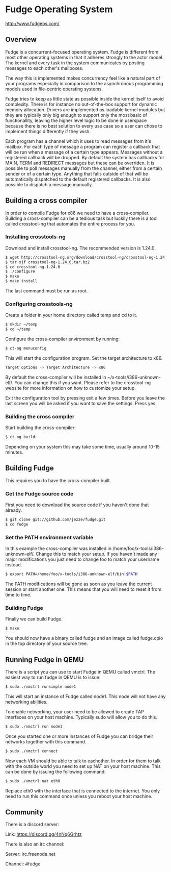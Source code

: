 # Fudge Operating System

http://www.fudgeos.com/

## Overview

Fudge is a concurrent-focused operating system. Fudge is different from most
other operating systems in that it adheres strongly to the actor model. The
kernel and every task in the system communicates by posting messages to each
other's mailboxes.

The way this is implemented makes concurrency feel like a natural part of your
programs especially in comparison to the asynchronous programming models used in
file-centric operating systems.

Fudge tries to keep as little state as possible inside the kernel itself to
avoid complexity. There is for instance no out-of-the-box support for dynamic
memory allocation. Drivers are implemented as loadable kernel modules but they
are typically only big enough to support only the most basic of functionallity,
leaving the higher level logic to be done in userspace because there is no best
solution to every use case so a user can chose to implement things differently
if they wish.

Each program has a channel which it uses to read messages from it's mailbox. For
each type of message a program can register a callback that will be run when a
message of a certain type appears. Messages without a registered callback will
be dropped. By default the system has callbacks for MAIN, TERM and REDIRECT
messages but these can be overriden. It is possible to poll messages manually
from the channel, either from a certain sender or of a certain type. Anything
that falls outside of that will be automatically dispatched to the default
registered callbacks. It is also possible to dispatch a message manually.

## Building a cross compiler

In order to compile Fudge for x86 we need to have a cross-compiler. Building a
cross-compiler can be a tedious task but luckily there is a tool called
crosstool-ng that automates the entire process for you.

### Installing crosstools-ng

Download and install crosstool-ng. The recommended version is 1.24.0.

```sh
$ wget http://crosstool-ng.org/download/crosstool-ng/crosstool-ng-1.24.0.tar.bz2
$ tar xjf crosstool-ng-1.24.0.tar.bz2
$ cd crosstool-ng-1.24.0
$ ./configure
$ make
$ make install
```

The last command must be run as root.

### Configuring crosstools-ng

Create a folder in your home directory called temp and cd to it.

```sh
$ mkdir ~/temp
$ cd ~/temp
```

Configure the cross-compiler environment by running:

```sh
$ ct-ng menuconfig
```

This will start the configuration program. Set the target architecture to x86.

```sh
Target options -> Target Architecture -> x86
```

By default the cross-compiler will be installed in ~/x-tools/i386-unknown-elf/.
You can change this if you want. Please refer to the crosstool-ng website for
more information on how to customize your setup.

Exit the configuration tool by pressing exit a few times. Before you leave the
last screen you will be asked if you want to save the settings. Press yes.

### Building the cross compiler

Start building the cross-compiler:

```sh
$ ct-ng build
```

Depending on your system this may take some time, usually around 10-15 minutes.

## Building Fudge

This requires you to have the cross-compiler built.

### Get the Fudge source code

First you need to download the source code if you haven't done that already.

```sh
$ git clone git://github.com/jezze/fudge.git
$ cd fudge
```

### Set the PATH environment variable

In this example the cross-compiler was installed in
/home/foo/x-tools/i386-unknown-elf/. Change this to match your setup. If you
haven't made any major modifications you just need to change foo to match your
username instead.

```sh
$ export PATH=/home/foo/x-tools/i386-unknown-elf/bin:$PATH
```

The PATH modifications will be gone as soon as you leave the current session or
start another one. This means that you will need to reset it from time to time.

### Building Fudge

Finally we can build Fudge.

```sh
$ make
```

You should now have a binary called fudge and an image called fudge.cpio in the
top directory of your source tree.

## Running Fudge in QEMU

There is a script you can use to start Fudge in QEMU called vmctrl. The easiest
way to run fudge in QEMU is to issue:

```sh
$ sudo ./vmctrl runsimple node1
```

This will start an instance of Fudge called node1. This node will not have any
networking abilities.

To enable networking, your user need to be allowed to create TAP interfaces on
your host machine. Typically sudo will allow you to do this.

```sh
$ sudo ./vmctrl run node1
```

Once you started one or more instances of Fudge you can bridge their networks
together with this command.

```sh
$ sudo ./vmctrl connect
```

Now each VM should be able to talk to eachother. In order for them to talk with
the outside world you need to set up NAT on your host machine. This can be done
by issuing the following command:

```sh
$ sudo ./vmctrl nat eth0
```

Replace eth0 with the interface that is connected to the internet. You only
need to run this command once unless you reboot your host machine.

## Community

There is a discord server:

Link: https://discord.gg/4nNq6Grhtz

There is also an irc channel:

Server: irc.freenode.net

Channel: #fudge

